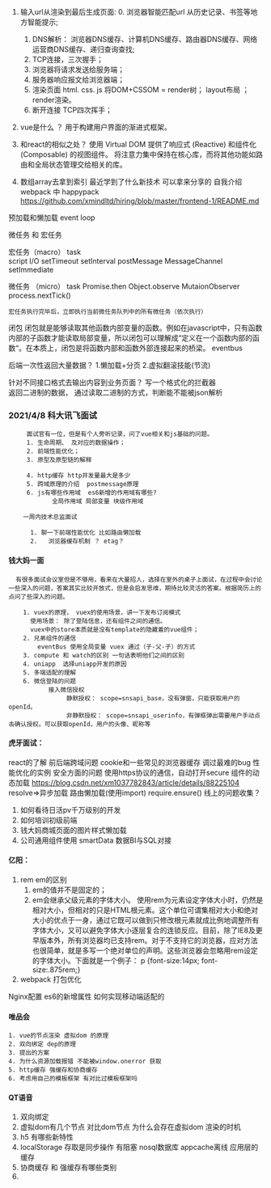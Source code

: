   1. 输入url从渲染到最后生成页面:
      0. 浏览器智能匹配url 从历史记录、书签等地方智能提示;
      1. DNS解析： 浏览器DNS缓存、计算机DNS缓存、路由器DNS缓存、网络运营商DNS缓存、递归查询查找;
      2. TCP连接，三次握手；
      3. 浏览器将请求发送给服务端；
      4. 服务器响应报文给浏览器端；
      5. 渲染页面 
          html. css. js  将DOM+CSSOM = render树； layout布局 ；render渲染。
      6. 断开连接 TCP四次挥手；

  2. vue是什么 ？
    用于构建用户界面的渐进式框架。
  3. 和react的相似之处？
    使用 Virtual DOM
    提供了响应式 (Reactive) 和组件化 (Composable) 的视图组件。
    将注意力集中保持在核心库，而将其他功能如路由和全局状态管理交给相关的库。
  4. 数组array去拿到索引
  最近学到了什么新技术 可以拿来分享的
  自我介绍 
  webpack  中 happypack
https://github.com/xmindltd/hiring/blob/master/frontend-1/README.md


预加载和懒加载 
event loop
   <!-- event loop 是一种程序结构，用于等待和发送消息和事件。 -->
微任务 和 宏任务


   宏任务（macro） task  
   script I/O
   setTimeout setInterval  postMessage  MessageChannel setImmediate 

   微任务 （micro） task
    Promise.then Object.observe MutaionObserver process.nextTick()

    宏任务执行完毕后，立即执行当前微任务队列中的所有微任务（依次执行）
    
闭包 
    闭包就是能够读取其他函数内部变量的函数。例如在javascript中，只有函数内部的子函数才能读取局部变量，所以闭包可以理解成“定义在一个函数内部的函数“。在本质上，闭包是将函数内部和函数外部连接起来的桥梁。
eventbus

后端一次性返回大量数据？
1.懒加载+分页 
2.虚拟翻滚技能(节流)

针对不同接口格式去输出内容到业务页面？
     写一个格式化的拦截器   
返回二进制的数据， 通过读取二进制的方式，判断能不能被json解析       

### 2021/4/8 科大讯飞面试
         面试官有一位，但是有个人旁听记录，问了vue相关和js基础的问题。
         1. 生命周期、 及对应的数据操作；
         2. 前端性能优化；
         3. 原型及原型链的解释
             
         4. http缓存 http并发量最大是多少
         5. 跨域原理的介绍  postmessage原理 
         6. js有哪些作用域  es6新增的作用域有哪些?
                全局作用域 局部变量 块级作用域 

        一周内技术总监面试

          1. 聊一下前端性能优化 比如路由懒加载
          2.   浏览器缓存机制 ？ etag？
#### 钱大妈一面
      有很多面试会议室但是不够用，看来在大量招人，选择在室外的桌子上面试，在过程中会讨论一些深入的问题，答案其实比较开放式，但是会启发思维，期待比较灵活的答案。根据简历上的点问了些深入的问题。

        1. vuex的原理， vuex的使用场景，讲一下发布订阅模式 
          使用场景： 除了登陆信息，还有组件之间的通信。 
          vuex中的store本质就是没有template的隐藏着的vue组件；
        2. 兄弟组件的通信
            eventBus 使用全局变量 vuex 通过（子-父-子）的方式
        3. compute 和 watch的区别 一句话表明他们之间的区别
        4. uniapp  选择uniapp开发的原因
        5. 多端适配的理解 
        6. 微信登陆的问题 
               接入微信授权 
                    静默授权： scope=snsapi_base，没有弹窗，只能获取用户的openId。
                    非静默授权： scope=snsapi_userinfo，有弹框弹出需要用户手动点击确认授权。可以获取openId，用户的头像、昵称等
  


#### 虎牙面试： 
react的了解
前后端跨域问题 
cookie和一些常见的浏览器缓存
调过最难的bug
性能优化的实例
安全方面的问题
  使用https协议的通信，自动打开secure
组件的动态加载
    https://blog.csdn.net/xm1037782843/article/details/88225104 
    resolve=>异步加载 
    路由懒加载(使用import)
    require.ensure() 
线上的问题收集？


1. 如何看待日活pv千万级别的开发
2. 如何培训初级前端
3. 钱大妈商城页面的图片样式懒加载
4. 公司通用组件使用  smartData 数据BI与SQL对接


#### 亿阳：
  1. rem  em的区别
      1. em的值并不是固定的；
      2. em会继承父级元素的字体大小。
      使用rem为元素设定字体大小时，仍然是相对大小，但相对的只是HTML根元素。这个单位可谓集相对大小和绝对大小的优点于一身，通过它既可以做到只修改根元素就成比例地调整所有字体大小，又可以避免字体大小逐层复合的连锁反应。目前，除了IE8及更早版本外，所有浏览器均已支持rem。对于不支持它的浏览器，应对方法也很简单，就是多写一个绝对单位的声明。这些浏览器会忽略用rem设定的字体大小。下面就是一个例子：
      p {font-size:14px; font-size:.875rem;}
  2. webpack 打包优化

  Nginx配置
  es6的新增属性
  如何实现移动端适配的

  #### 唯品会
    1. vue的节点渲染 虚拟dom 的原理
    2. 双向绑定 dep的原理
    3. 提出的方案 
    4. 为什么资源加载报错 不能被window.onerror 获取
    5. http缓存 强缓存和协商缓存 
    6. 考虑用自己的模板框架 有对比过模板框架吗 
    
  #### QT语音

  1. 双向绑定 
  2. 虚拟dom有几个节点 对比dom节点 为什么会存在虚拟dom   渲染的时机
  3. h5 有哪些新特性 
  4. localStorage 存取是同步操作 有阻塞  nosql数据库 appcache离线 应用层的缓存
  5.  协商缓存 和 强缓存有哪些类别 
  6. 
